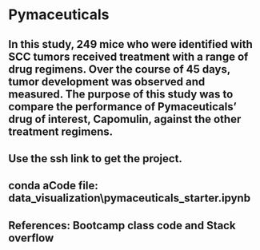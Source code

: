 # Pymaceuticals

## In this study, 249 mice who were identified with SCC tumors received treatment with a range of drug regimens. Over the course of 45 days, tumor development was observed and measured. The purpose of this study was to compare the performance of Pymaceuticals’ drug of interest, Capomulin, against the other treatment regimens.

## Use the ssh link to get the project. 
## conda aCode file: data_visualization\pymaceuticals_starter.ipynb
## References: Bootcamp class code and Stack overflow